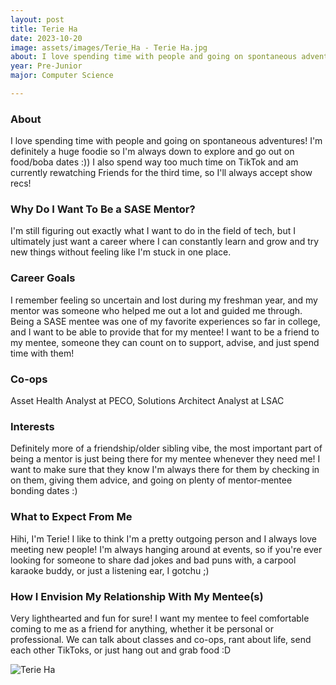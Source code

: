 ```yaml
---
layout: post
title: Terie Ha 
date: 2023-10-20
image: assets/images/Terie_Ha - Terie Ha.jpg
about: I love spending time with people and going on spontaneous adventures! I'm definitely a huge foodie so I'm always down to explore and go out on food/boba dates :)) I also spend way too much time on TikTok and am currently rewatching Friends for the third time, so I'll always accept show recs!
year: Pre-Junior
major: Computer Science

---
```


### About

I love spending time with people and going on spontaneous adventures! I'm definitely a huge foodie so I'm always down to explore and go out on food/boba dates :)) I also spend way too much time on TikTok and am currently rewatching Friends for the third time, so I'll always accept show recs!

### Why Do I Want To Be a SASE Mentor?

I'm still figuring out exactly what I want to do in the field of tech, but I ultimately just want a career where I can constantly learn and grow and try new things without feeling like I'm stuck in one place.

### Career Goals

I remember feeling so uncertain and lost during my freshman year, and my mentor was someone who helped me out a lot and guided me through. Being a SASE mentee was one of my favorite experiences so far in college, and I want to be able to provide that for my mentee! I want to be a friend to my mentee, someone they can count on to support, advise, and just spend time with them!

### Co-ops

Asset Health Analyst at PECO, Solutions Architect Analyst at LSAC

### Interests

Definitely more of a friendship/older sibling vibe, the most important part of being a mentor is just being there for my mentee whenever they need me! I want to make sure that they know I'm always there for them by checking in on them, giving them advice, and going on plenty of mentor-mentee bonding dates :)

### What to Expect From Me

Hihi, I'm Terie! I like to think I'm a pretty outgoing person and I always love meeting new people! I'm always hanging around at events, so if you're ever looking for someone to share dad jokes and bad puns with, a carpool karaoke buddy, or just a listening ear, I gotchu ;)

### How I Envision My Relationship With My Mentee(s) 

Very lighthearted and fun for sure! I want my mentee to feel comfortable coming to me as a friend for anything, whether it be personal or professional. We can talk about classes and co-ops, rant about life, send each other TikToks, or just hang out and grab food :D

<div class="text-center my-5">
    <img src="https://sase-drexel.github.io/mentorship-2023/assets/images/Terie_Ha - Terie Ha.jpg" alt="Terie Ha" class="rounded post-img" />
</div>
